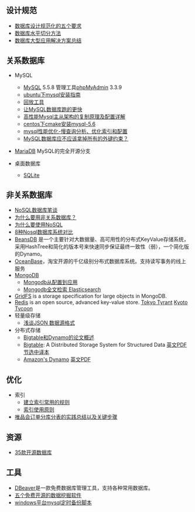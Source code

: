 ## 设计规范
* [数据库设计规范化的五个要求](http://blog.csdn.net/smarttony/article/details/6841421 )
* [数据库水平切分方法](http://blog.csdn.net/smarttony/article/details/6841423 )
* [数据库大型应用解决方案总结](http://www.cnblogs.com/ejiyuan/archive/2010/10/29/1796292.html )

## 关系数据库
* MySQL
    * [MySQL](http://www.mysql.com/ ) 5.5.8  管理工具[phpMyAdmin](http://www.phpmyadmin.net/ ) 3.3.9  
    * [ubuntu下mysql安装指南](http://blog.csdn.net/simonjay2007/article/details/6645239 )  
    * [回放工具](https://launchpad.net/percona-playback)
    * [让MySQL数据库跑的更快](http://blog.csdn.net/smarttony/article/details/6841424 )
    * [高性能Mysql主从架构的复制原理及配置详解](http://blog.csdn.net/21aspnet/article/details/7404071)
    * [centos下cmake安装mysql-5.6](http://www.crossyou.cn/centos-cmake-install-mysql-5-6.htm)
    * [mysql性能优化-慢查询分析、优化索引和配置](http://otn.itpub.net/23490154/viewspace-1063442/)
    * [MySQL数据库应不应该拿掉所有的外键约束？](http://segmentfault.com/q/1010000000401455)

* [MariaDB](http://mariadb.org/) MySQL的完全开源分支

* 桌面数据库
    * [SQLite](http://www.sqlite.org/ )


## 非关系数据库
* [NoSQL数据库笔谈](http://sebug.net/paper/databases/nosql/Nosql.html)  
* [为什么要用非关系数据库？](http://www.iteye.com/topic/524977) 
* [为什么要使用NoSQL](http://www.iwanna.cn/archives/2011/01/18/6225/)
* [8种Nosql数据库系统对比](http://blog.jobbole.com/1344/)
* [BeansDB](https://code.google.com/p/beansdb/) 是一个主要针对大数据量、高可用性的分布式KeyValue存储系统，采用HashTree和简化的版本号来快速同步保证最终一致性（弱），一个简化版的Dynamo。 
* [ OceanBase](http://code.taobao.org/project/view/587/)，淘宝开源的千亿级别分布式数据库系统。支持读写事务的线上服务
* [MongoDB](http://www.oschina.net/p/mongodb)
    * [Mongodb从配置到应用](http://www.cnblogs.com/xiaogangqq123/archive/2011/04/26/2029426.html)
    * [Mongodb全文检索 Elasticsearch](http://www.elasticsearch.org/)
* [GridFS](http://www.mongodb.org/display/DOCS/GridFS+Specification) is a storage specification for large objects in MongoDB.
* [Redis](http://redis.io/) is an open source, advanced key-value store.
[Tokyo Tyrant](http://fallabs.com/tokyotyrant/)    [Kyoto Tycoon](http://fallabs.com/kyototycoon/)
* 轻量级存储 
    * [浅谈JSON 数据源格式](http://www.cnblogs.com/xugang/archive/2010/09/10/1823422.html )
* 分布式存储
    * [Bigtable和Dynamo的论文概述](http://blog.nosqlfan.com/html/413.html )
    * [Bigtable](http://labs.google.com/papers/bigtable.html ): A Distributed Storage System for Structured Data     [英文PDF](http://labs.google.com/papers/bigtable-osdi06.pdf )     [节选中译本](http://wenku.baidu.com/view/4967070e76c66137ee061993.html?from=related )
    * [Amazon's Dynamo](http://www.allthingsdistributed.com/2007/10/amazons_dynamo.html )     [英文PDF](http://www.allthingsdistributed.com/files/amazon-dynamo-sosp2007.pdf )

## 优化
* 索引
    * [建立索引常用的规则](http://blog.csdn.net/zhongguoren666/article/details/6752153 )
    * [索引使用原则](http://www.cnblogs.com/ASPNET2008/archive/2010/12/19/1910218.html )
* [唯品会订单分库分表的实践总结以及关键步骤](http://www.infoq.com/cn/articles/summary-and-key-steps-of-vip-orders-depots-table)

## 资源 
* [35款开源数据库](http://database.51cto.com/art/201008/218533.htm )

## 工具
* [DBeaver](http://dbeaver.jkiss.org/about/ )是一款免费数据库管理工具，支持各种常用数据库。
* [五个免费开源的数据挖掘软件](http://www.iwanna.cn/archives/2010/12/25/6158/ )
* [windows平台mysql定时备份脚本](http://blog.rekfan.com/articles/58.html)
